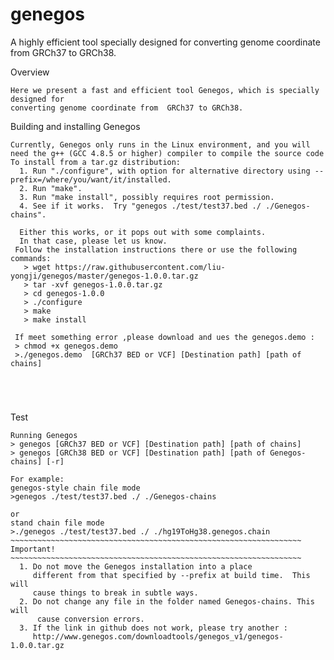 # genegos
A highly efficient tool specially designed for converting genome coordinate from GRCh37 to GRCh38.

Overview
~~~~~~~~~~~~~~~~~~~~~~~~~~~~~~~~~~~~~~~~~~~~~~~~~~~~~~~~~~~~~~~~~~~~
Here we present a fast and efficient tool Genegos, which is specially designed for 
converting genome coordinate from  GRCh37 to GRCh38.
~~~~~~~~~~~~~~~~~~~~~~~~~~~~~~~~~~~~~~~~~~~~~~~~~~~~~~~~~~~~~~~~~~~~~~~
Building and installing Genegos
~~~~~~~~~~~~~~~~~~~~~~~~~~~~~~~~~~~~~~~~~~~~~~~~~~~~~~~~~~~~~~~~~~~~~~
Currently, Genegos only runs in the Linux environment, and you will need the g++ (GCC 4.8.5 or higher) compiler to compile the source code
To install from a tar.gz distribution:
  1. Run "./configure", with option for alternative directory using --prefix=/where/you/want/it/installed.
  2. Run "make".
  3. Run "make install", possibly requires root permission.
  4. See if it works.  Try "genegos ./test/test37.bed ./ ./Genegos-chains".  

  Either this works, or it pops out with some complaints.  
  In that case, please let us know.  
 Follow the installation instructions there or use the following commands:
   > wget https://raw.githubusercontent.com/liu-yongji/genegos/master/genegos-1.0.0.tar.gz
   > tar -xvf genegos-1.0.0.tar.gz
   > cd genegos-1.0.0
   > ./configure
   > make
   > make install
   
 If meet something error ,please download and ues the genegos.demo :
 > chmod +x genegos.demo
 >./genegos.demo  [GRCh37 BED or VCF] [Destination path] [path of chains]
 
 
 
   
~~~~~~~~~~~~~~~~~~~~~~~~~~~~~~~~~~~~~~~~~~~~~~~~~~~~~~~~~~~~~~~~~~~~~~~~~~~~~~   
Test
~~~~~~~~~~~~~~~~~~~~~~~~~~~~~~~~~~~~~~~~~~~~~~~~~~~~~~~~~~~~~~~~~~~~~~~~~~~~~~
Running Genegos
> genegos [GRCh37 BED or VCF] [Destination path] [path of chains]
> genegos [GRCh38 BED or VCF] [Destination path] [path of Genegos-chains] [-r]

For example: 
genegos-style chain file mode
>genegos ./test/test37.bed ./ ./Genegos-chains

or 
stand chain file mode
>./genegos ./test/test37.bed ./ ./hg19ToHg38.genegos.chain
~~~~~~~~~~~~~~~~~~~~~~~~~~~~~~~~~~~~~~~~~~~~~~~~~~~~~~~~~~~~~~~~~
Important!  
~~~~~~~~~~~~~~~~~~~~~~~~~~~~~~~~~~~~~~~~~~~~~~~~~~~~~~~~~~~~~~~~~
  1. Do not move the Genegos installation into a place
     different from that specified by --prefix at build time.  This will
     cause things to break in subtle ways.
  2. Do not change any file in the folder named Genegos-chains. This will
      cause conversion errors.
  3. If the link in github does not work, please try another :
     http://www.genegos.com/downloadtools/genegos_v1/genegos-1.0.0.tar.gz
     
     

